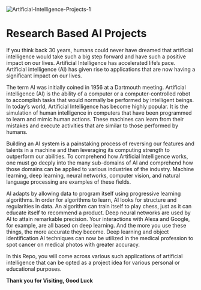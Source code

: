 ![Artificial-Intelligence-Projects-1](https://user-images.githubusercontent.com/42691222/167454206-44525fca-f5f5-4d3c-aa2f-ce7b916c240a.png)
# Research Based AI Projects

If you think back 30 years, humans could never have dreamed that artificial intelligence would take such a big step forward and have such a positive impact on our lives. Artificial Intelligence has accelerated life’s pace. Artificial intelligence (AI) has given rise to applications that are now having a significant impact on our lives.

The term AI was initially coined in 1956 at a Dartmouth meeting. Artificial intelligence (AI) is the ability of a computer or a computer-controlled robot to accomplish tasks that would normally be performed by intelligent beings. In today’s world, Artificial Intelligence has become highly popular. It is the simulation of human intelligence in computers that have been programmed to learn and mimic human actions. These machines can learn from their mistakes and execute activities that are similar to those performed by humans.

Building an AI system is a painstaking process of reversing our features and talents in a machine and then leveraging its computing strength to outperform our abilities. To comprehend how Artificial Intelligence works, one must go deeply into the many sub-domains of AI and comprehend how those domains can be applied to various industries of the industry. Machine learning, deep learning, neural networks, computer vision, and natural language processing are examples of these fields.

AI adapts by allowing data to program itself using progressive learning algorithms. In order for algorithms to learn, AI looks for structure and regularities in data. An algorithm can train itself to play chess, just as it can educate itself to recommend a product. Deep neural networks are used by AI to attain remarkable precision. Your interactions with Alexa and Google, for example, are all based on deep learning. And the more you use these things, the more accurate they become. Deep learning and object identification AI techniques can now be utilized in the medical profession to spot cancer on medical photos with greater accuracy.

In this Repo, you will come across various such applications of artificial intelligence that can be opted as a project idea for various personal or educational purposes. 

**Thank you for Visiting, Good Luck**
